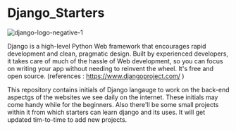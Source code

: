 # Django_Starters

![django-logo-negative-1](https://user-images.githubusercontent.com/74448357/118656209-f20aad80-b807-11eb-855a-80591ef35c2e.png)

Django is a high-level Python Web framework that encourages rapid development and clean, pragmatic design. Built by experienced developers, it takes care of much of the hassle of Web development, so you can focus on writing your app without needing to reinvent the wheel. It's free and open source. (references : https://www.djangoproject.com/ )

This repository contains initials of Django langauge to work on the back-end aspectgs of the websites we see daily on the internet. 
These initials may come handy while for the beginners. Also there'll be some small projects within it from which starters can learn django and its uses. 
It will get updated tim-to-time to add new projects.
